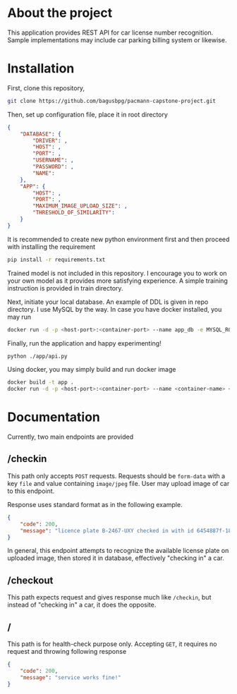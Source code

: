 # About the project
This application provides REST API for car license number recognition. Sample implementations may include car parking billing system or likewise.
# Installation
First, clone this repository,
```bash
git clone https://github.com/bagusbpg/pacmann-capstone-project.git
```
Then, set up configuration file, place it in root directory
```json
{
    "DATABASE": {
        "DRIVER": ,
        "HOST": ,
        "PORT": ,
        "USERNAME": ,
        "PASSWORD": ,
        "NAME":
    },
    "APP": {
        "HOST": ,
        "PORT": ,
        "MAXIMUM_IMAGE_UPLOAD_SIZE": ,
        "THRESHOLD_OF_SIMILARITY":
    }
}
```
It is recommended to create new python environment first and then proceed with installing the requirement
```bash
pip install -r requirements.txt
```
Trained model is not included in this repository. I encourage you to work on your own model as it provides more satisfying experience. A simple training instruction is provided in train directory.


Next, initiate your local database. An example of DDL is given in repo directory. I use MySQL by the way. In case you have docker installed, you may run
```bash
docker run -d -p <host-port>:<container-port> --name app_db -e MYSQL_ROOT_PASSWORD=<yourRootPassword> mysql:<tag>
```

Finally, run the application and happy experimenting!
```bash
python ./app/api.py
```
Using docker, you may simply build and run docker image
```bash
docker build -t app .
docker run -d -p <host-port>:<container-port> --name <container-name> <image-name>
```
# Documentation
Currently, two main endpoints are provided
## /checkin
This path only accepts `POST` requests. Requests should be `form-data` with a key `file` and value containing `image/jpeg` file. User may upload image of car to this endpoint.

Response uses standard format as in the following example.
```json
{
    "code": 200,
    "message": "licence plate B-2467-UXY checked in with id 6454887f-1869-46e4-a92a-5c927f1938be"
}
```
In general, this endpoint attempts to recognize the available license plate on uploaded image, then stored it in database, effectively "checking in" a car.
## /checkout
This path expects request and gives response much like `/checkin`, but instead of "checking in" a car, it does the opposite.
## /
This path is for health-check purpose only. Accepting `GET`, it requires no request and throwing following response
```json
{
    "code": 200,
    "message": "service works fine!"
}
```